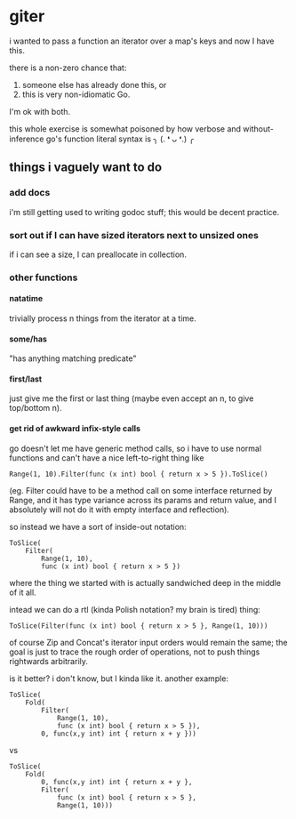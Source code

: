# giter
i wanted to pass a function an iterator over a map's keys and now I have this.

there is a non-zero chance that:

1. someone else has already done this, or
1. this is very non-idiomatic Go.

I'm ok with both.

this whole exercise is somewhat poisoned by how verbose and without-inference go's function literal
syntax is ╮ (. ❛ ᴗ ❛.) ╭

## things i vaguely want to do

### add docs

i'm still getting used to writing godoc stuff; this would be decent practice.

### sort out if I can have sized iterators next to unsized ones

if i can see a size, I can preallocate in collection.

### other functions

#### natatime
trivially process n things from the iterator at a time.

#### some/has
"has anything matching predicate"

#### first/last

just give me the first or last thing (maybe even accept an n, to give top/bottom n).

#### get rid of awkward infix-style calls

go doesn't let me have generic method calls, so i have to use normal functions and can't have a nice
left-to-right thing like

    Range(1, 10).Filter(func (x int) bool { return x > 5 }).ToSlice()

(eg. Filter could have to be a method call on some interface returned by Range, and it has type
variance across its params and return value, and I absolutely will not do it with empty interface
and reflection).

so instead we have a sort of inside-out notation:

    ToSlice(
        Filter(
            Range(1, 10),
            func (x int) bool { return x > 5 })

where the thing we started with is actually sandwiched deep in the middle of it all.

intead we can do a rtl (kinda Polish notation? my brain is tired) thing:

    ToSlice(Filter(func (x int) bool { return x > 5 }, Range(1, 10)))

of course Zip and Concat's iterator input orders would remain the same; the goal is just to trace
the rough order of operations, not to push things rightwards arbitrarily.

is it better? i don't know, but I kinda like it. another example:

    ToSlice(
        Fold(
            Filter(
                Range(1, 10),
                func (x int) bool { return x > 5 }),
            0, func(x,y int) int { return x + y }))

vs

    ToSlice(
        Fold(
            0, func(x,y int) int { return x + y },
            Filter(
                func (x int) bool { return x > 5 },
                Range(1, 10)))
